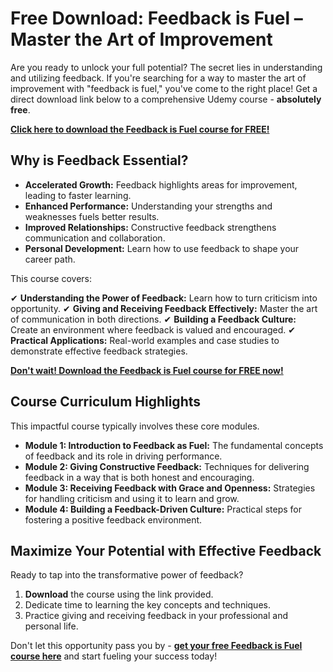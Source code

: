 # Free Download: Feedback is Fuel – Master the Art of Improvement

Are you ready to unlock your full potential? The secret lies in understanding and utilizing feedback. If you're searching for a way to master the art of improvement with "feedback is fuel," you've come to the right place! Get a direct download link below to a comprehensive Udemy course - **absolutely free**.

[**Click here to download the Feedback is Fuel course for FREE!**](https://udemywork.com/feedback-is-fuel)

## Why is Feedback Essential?

*   **Accelerated Growth:** Feedback highlights areas for improvement, leading to faster learning.
*   **Enhanced Performance:** Understanding your strengths and weaknesses fuels better results.
*   **Improved Relationships:** Constructive feedback strengthens communication and collaboration.
*   **Personal Development:** Learn how to use feedback to shape your career path.

This course covers:

✔ **Understanding the Power of Feedback:** Learn how to turn criticism into opportunity.
✔ **Giving and Receiving Feedback Effectively:** Master the art of communication in both directions.
✔ **Building a Feedback Culture:** Create an environment where feedback is valued and encouraged.
✔ **Practical Applications:** Real-world examples and case studies to demonstrate effective feedback strategies.

[**Don't wait! Download the Feedback is Fuel course for FREE now!**](https://udemywork.com/feedback-is-fuel)

## Course Curriculum Highlights

This impactful course typically involves these core modules.

*   **Module 1: Introduction to Feedback as Fuel:** The fundamental concepts of feedback and its role in driving performance.
*   **Module 2: Giving Constructive Feedback:** Techniques for delivering feedback in a way that is both honest and encouraging.
*   **Module 3: Receiving Feedback with Grace and Openness:** Strategies for handling criticism and using it to learn and grow.
*   **Module 4: Building a Feedback-Driven Culture:** Practical steps for fostering a positive feedback environment.

## Maximize Your Potential with Effective Feedback

Ready to tap into the transformative power of feedback?

1.  **Download** the course using the link provided.
2.  Dedicate time to learning the key concepts and techniques.
3.  Practice giving and receiving feedback in your professional and personal life.

Don't let this opportunity pass you by - **[get your free Feedback is Fuel course here](https://udemywork.com/feedback-is-fuel)** and start fueling your success today!

